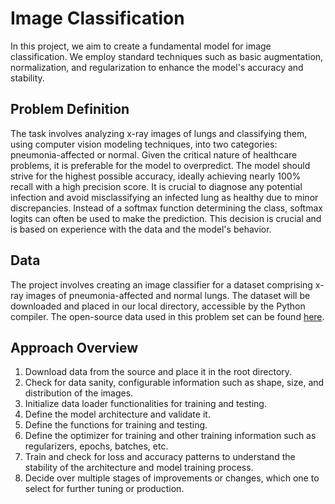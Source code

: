 # Image Classification

In this project, we aim to create a fundamental model for image classification. We employ standard techniques such as basic augmentation, normalization, and regularization to enhance the model's accuracy and stability.

## Problem Definition

The task involves analyzing x-ray images of lungs and classifying them, using computer vision modeling techniques, into two categories: pneumonia-affected or normal. Given the critical nature of healthcare problems, it is preferable for the model to overpredict. The model should strive for the highest possible accuracy, ideally achieving nearly 100% recall with a high precision score. It is crucial to diagnose any potential infection and avoid misclassifying an infected lung as healthy due to minor discrepancies. Instead of a softmax function determining the class, softmax logits can often be used to make the prediction. This decision is crucial and is based on experience with the data and the model's behavior.

## Data

The project involves creating an image classifier for a dataset comprising x-ray images of pneumonia-affected and normal lungs. The dataset will be downloaded and placed in our local directory, accessible by the Python compiler. The open-source data used in this problem set can be found [here](https://www.kaggle.com/tolgadincer/labeled-chest-xray-images).

## Approach Overview

1. Download data from the source and place it in the root directory.
2. Check for data sanity, configurable information such as shape, size, and distribution of the images.
3. Initialize data loader functionalities for training and testing.
4. Define the model architecture and validate it.
5. Define the functions for training and testing.
6. Define the optimizer for training and other training information such as regularizers, epochs, batches, etc.
7. Train and check for loss and accuracy patterns to understand the stability of the architecture and model training process.
8. Decide over multiple stages of improvements or changes, which one to select for further tuning or production.
